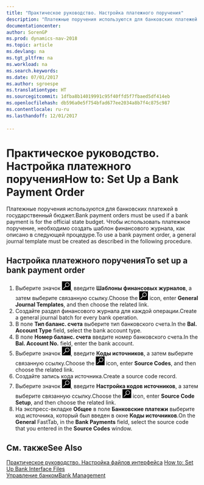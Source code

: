 ```yaml
---
title: "Практическое руководство. Настройка платежного поручения"
description: "Платежные поручения используются для банковских платежей в государственный бюджет. Чтобы использовать платежное поручение, необходимо создать шаблон финансового журнала, как описано в следующей процедуре."
documentationcenter: 
author: SorenGP
ms.prod: dynamics-nav-2018
ms.topic: article
ms.devlang: na
ms.tgt_pltfrm: na
ms.workload: na
ms.search.keywords: 
ms.date: 07/01/2017
ms.author: sgroespe
ms.translationtype: HT
ms.sourcegitcommit: 1dfba8b14019991c95f40ffd5f7fbaed5df414eb
ms.openlocfilehash: db596a0e5f754bfad677ee2034a8b7f4c875c987
ms.contentlocale: ru-ru
ms.lasthandoff: 12/01/2017

---
```

# <a name="how-to-set-up-a-bank-payment-order"></a><span data-ttu-id="4aa31-104">Практическое руководство. Настройка платежного поручения</span><span class="sxs-lookup"><span data-stu-id="4aa31-104">How to: Set Up a Bank Payment Order</span></span>
<span data-ttu-id="4aa31-105">Платежные поручения используются для банковских платежей в государственный бюджет.</span><span class="sxs-lookup"><span data-stu-id="4aa31-105">Bank payment orders must be used if a bank payment is for the official state budget.</span></span> <span data-ttu-id="4aa31-106">Чтобы использовать платежное поручение, необходимо создать шаблон финансового журнала, как описано в следующей процедуре.</span><span class="sxs-lookup"><span data-stu-id="4aa31-106">To use a bank payment order, a general journal template must be created as described in the following procedure.</span></span>  

## <a name="to-set-up-a-bank-payment-order"></a><span data-ttu-id="4aa31-107">Настройка платежного поручения</span><span class="sxs-lookup"><span data-stu-id="4aa31-107">To set up a bank payment order</span></span>  

1.  <span data-ttu-id="4aa31-108">Выберите значок ![Поиск страницы или отчета](../../media/ui-search/search_small.png "Значок поиска страницы или отчета"), введите **Шаблоны финансовых журналов**, а затем выберите связанную ссылку.</span><span class="sxs-lookup"><span data-stu-id="4aa31-108">Choose the ![Search for Page or Report](../../media/ui-search/search_small.png "Search for Page or Report icon") icon, enter **General Journal Templates**, and then choose the related link.</span></span>  
2.  <span data-ttu-id="4aa31-109">Создайте раздел финансового журнала для каждой операции.</span><span class="sxs-lookup"><span data-stu-id="4aa31-109">Create a general journal batch for every bank operation.</span></span>  
3.  <span data-ttu-id="4aa31-110">В поле **Тип баланс. счета** выберите тип банковского счета.</span><span class="sxs-lookup"><span data-stu-id="4aa31-110">In the **Bal. Account Type** field, select the bank account type.</span></span>  
4.  <span data-ttu-id="4aa31-111">В поле **Номер баланс. счета** введите номер банковского счета.</span><span class="sxs-lookup"><span data-stu-id="4aa31-111">In the **Bal. Account No.** field, enter the bank account.</span></span>  
5.  <span data-ttu-id="4aa31-112">Выберите значок ![Поиск страницы или отчета](../../media/ui-search/search_small.png "Значок поиска страницы или отчета"), введите **Коды источников**, а затем выберите связанную ссылку.</span><span class="sxs-lookup"><span data-stu-id="4aa31-112">Choose the ![Search for Page or Report](../../media/ui-search/search_small.png "Search for Page or Report icon") icon, enter **Source Codes**, and then choose the related link.</span></span>  
6.  <span data-ttu-id="4aa31-113">Создайте запись кода источника.</span><span class="sxs-lookup"><span data-stu-id="4aa31-113">Create a source code record.</span></span>  
7.  <span data-ttu-id="4aa31-114">Выберите значок ![Поиск страницы или отчета](../../media/ui-search/search_small.png "Значок поиска страницы или отчета"), введите **Настройка кодов источников**, а затем выберите связанную ссылку.</span><span class="sxs-lookup"><span data-stu-id="4aa31-114">Choose the ![Search for Page or Report](../../media/ui-search/search_small.png "Search for Page or Report icon") icon, enter **Source Code Setup**, and then choose the related link.</span></span>  
8.  <span data-ttu-id="4aa31-115">На экспресс-вкладке **Общее** в поле **Банковские платежи** выберите код источника, который был введен в окне **Коды источников**.</span><span class="sxs-lookup"><span data-stu-id="4aa31-115">On the **General** FastTab, in the **Bank Payments** field, select the source code that you entered in the **Source Codes** window.</span></span>  

## <a name="see-also"></a><span data-ttu-id="4aa31-116">См. также</span><span class="sxs-lookup"><span data-stu-id="4aa31-116">See Also</span></span>  
 <span data-ttu-id="4aa31-117">[Практическое руководство. Настройка файлов интерфейса](assetId:///e960b140-df19-4ff4-bcfa-5a034ceb4b53) </span><span class="sxs-lookup"><span data-stu-id="4aa31-117">[How to: Set Up Bank Interface Files](assetId:///e960b140-df19-4ff4-bcfa-5a034ceb4b53) </span></span>  
 [<span data-ttu-id="4aa31-118">Управление банком</span><span class="sxs-lookup"><span data-stu-id="4aa31-118">Bank Management</span></span>](bank-management.md)

